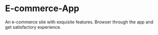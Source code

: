 # E-commerce-App
An e-commerce site with exquisite features. Browser through the app and get satisfactory experience.
